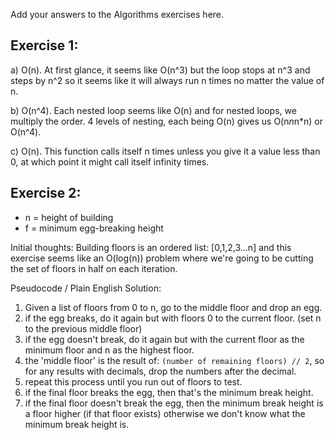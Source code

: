 Add your answers to the Algorithms exercises here.

## Exercise 1:

a) O(n).  At first glance, it seems like O(n^3) but the loop stops at n^3 and steps by n^2 so it seems like it will
always run n times no matter the value of n.

b) O(n^4).  Each nested loop seems like O(n) and for nested loops, we multiply the order.  4 levels of nesting, each
being O(n) gives us O(n*n*n*n) or O(n^4).

c) O(n).  This function calls itself n times unless you give it a value less than 0, at which point it might call itself infinity times.


## Exercise 2:

- n = height of building
- f = minimum egg-breaking height

Initial thoughts: Building floors is an ordered list: [0,1,2,3...n] and this exercise seems like an O(log(n)) problem
where we're going to be cutting the set of floors in half on each iteration.

Pseudocode / Plain English Solution:

1) Given a list of floors from 0 to n, go to the middle floor and drop an egg.
2) if the egg breaks, do it again but with floors 0 to the current floor. (set n to the previous middle floor)
3) if the egg doesn't break, do it again but with the current floor as the minimum floor and n as the highest floor.
4) the 'middle floor' is the result of: `(number of remaining floors) // 2`, so for any results with decimals, drop the
numbers after the decimal.
5) repeat this process until you run out of floors to test.
6) if the final floor breaks the egg, then that's the minimum break height.
7) if the final floor doesn't break the egg, then the minimum break height is a floor higher (if that floor exists)
otherwise we don't know what the minimum break height is.

